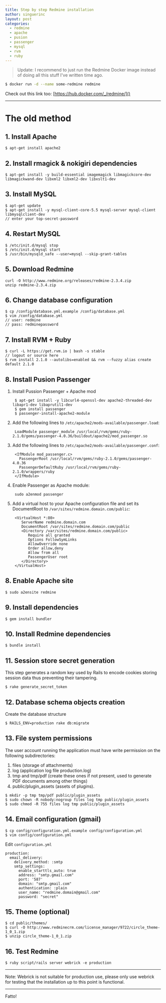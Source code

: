 ```yaml
---
title: Step by step Redmine installation
author: singuerinc
layout: post
categories:
  - redmine
  - apache
  - pusion
  - passenger
  - mysql
  - rvm
  - ruby
---
```


> Update: I recommend to just run the Redmine Docker image instead of doing all this stuff I've written time ago.

```bash
$ docker run -d --name some-redmine redmine
```

Check out this link too: [https://hub.docker.com/_/redmine/]()

---

# The old method

## 1. Install Apache

    $ apt-get install apache2

## 2. Install rmagick & nokigiri dependencies

    $ apt-get install -y build-essential imagemagick libmagickcore-dev libmagickwand-dev libxml2 libxml2-dev libxslt1-dev

## 3. Install MySQL
    $ apt-get update
    $ apt-get install -y mysql-client-core-5.5 mysql-server mysql-client libmysqlclient-dev
    // enter your top-secret-password

## 4. Restart MySQL
    $ /etc/init.d/mysql stop
    $ /etc/init.d/mysql start
    $ /usr/bin/mysqld_safe --user=mysql --skip-grant-tables

## 5. Download Redmine
    curl -O http://www.redmine.org/releases/redmine-2.3.4.zip
    unzip redmine-2.3.4.zip

## 6. Change database configuration
    $ cp /config/database.yml.example /config/database.yml
    $ vim /config/database.yml
    // user: redmine
    // pass: redminepassword

## 7. Install RVM + Ruby
    $ curl -L https://get.rvm.io | bash -s stable
    // logout or source here
    $ rvm install 2.1.0 --autolibs=enabled && rvm --fuzzy alias create default 2.1.0

## 8. Install Pusion Passenger

1. Install Pussion Passenger + Apache mod

        $ apt-get install -y libcurl4-openssl-dev apache2-threaded-dev libapr1-dev libaprutil1-dev
        $ gem install passenger
        $ passenger-install-apache2-module


2. Add the following lines to `/etc/apache2/mods-available/passenger.load`:

        LoadModule passenger_module /usr/local/rvm/gems/ruby-2.1.0/gems/passenger-4.0.36/buildout/apache2/mod_passenger.so

3. Add the following lines to `/etc/apache2/mods-available/passenger.conf`:

        <IfModule mod_passenger.c>
          PassengerRoot /usr/local/rvm/gems/ruby-2.1.0/gems/passenger-4.0.36
          PassengerDefaultRuby /usr/local/rvm/gems/ruby-2.1.0/wrappers/ruby
        </IfModule>

4. Enable Passenger as Apache module:

        sudo a2enmod passenger

5. Add a virtual host to your Apache configuration file and set its DocumentRoot to `/var/sites/redmine.domain.com/public`:

        <VirtualHost *:80>
           ServerName redmine.domain.com
           DocumentRoot /var/sites/redmine.domain.com/public
           <Directory /var/sites/redmine.domain.com/public>
              Require all granted
              Options FollowSymLinks
              AllowOverride none
              Order allow,deny
              Allow from all
              PassengerUser root
           </Directory>
        </VirtualHost>

## 8. Enable Apache site

    $ sudo a2ensite redmine

## 9. Install dependencies

    $ gem install bundler

## 10. Install Redmine dependencies

    $ bundle install

## 11. Session store secret generation
This step generates a random key used by Rails to encode cookies storing session data thus preventing their tampering.

    $ rake generate_secret_token

## 12. Database schema objects creation
Create the database structure

    $ RAILS_ENV=production rake db:migrate

## 13. File system permissions
The user account running the application must have write permission on the following subdirectories:

1. files (storage of attachments)
2. log (application log file production.log)
3. tmp and tmp/pdf (create these ones if not present, used to generate PDF documents among other things)
4. public/plugin_assets (assets of plugins).

<b></b>

    $ mkdir -p tmp tmp/pdf public/plugin_assets
    $ sudo chown -R nobody:nogroup files log tmp public/plugin_assets
    $ sudo chmod -R 755 files log tmp public/plugin_assets

## 14. Email configuration (gmail)

    $ cp config/configuration.yml.example config/configuration.yml
    $ vim config/configuration.yml

Edit `configuration.yml`

    production:
      email_delivery:
        delivery_method: :smtp
        smtp_settings:
          enable_starttls_auto: true
          address: "smtp.gmail.com"
          port: '587'
          domain: "smtp.gmail.com"
          authentication: :plain
          user_name: "redmine.domain@gmail.com"
          password: "secret"

## 15. Theme (optional)

    $ cd public/themes/
    $ curl -O http://www.redminecrm.com/license_manager/9722/circle_theme-1_0_1.zip
    $ unzip circle_theme-1_0_1.zip

## 16. Test Redmine

    $ ruby script/rails server webrick -e production

---

Note: Webrick is not suitable for production use, please only use webrick for testing that the installation up to this point is functional.

---

Fatto!
